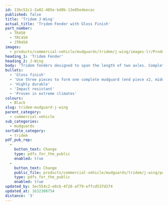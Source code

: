 ```yaml
---
id: 13bc52c1-3a02-405e-bd8b-13e85edeecac
published: false
title: 'Tridem J-Wing'
actual_title: 'Tridem Fender with Gloss Finish'
part_number:
  - TR450
  - TRC450
  - JTR450
images:
  - products/commercial-vehicle/mudguards/tridem/j-wing/images-lr/Product_Image_776x776_(518x518_focus_area)-JTR450_01.jpg
heading_1: 'Tridem Fender'
heading_2: J-Wing
body: 'Tridem fenders designed to span the length of two axles. Complete with a gloss finish.'
bullets:
  - 'Gloss finish'
  - 'Use three pieces to form one complete mudguard (end piece x2, middle piece x1)'
  - 'Highly durable'
  - 'Impact resistant'
  - 'Proven in extreme climates'
colours:
  - Black
slug: tridem-mudguard-j-wing
parent_category:
  - commercial-vehicle
sub_categories:
  - mudguards
sortable_category:
  - tridem
pdf_pub_rep:
  -
    button_text: Change
    type: pdfs_for_the_public
    enabled: true
  -
    button_text: Change
    public_file: products/commercial-vehicle/mudguards/tridem/j-wing/pdf-lr/PIL-SAL-0018.pdf
    type: pdfs_for_the_public
    enabled: true
updated_by: 3ec554c2-e8cb-4f28-af79-effcd537d274
updated_at: 1632308754
distance: '3'
---
```

